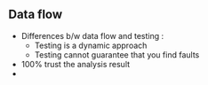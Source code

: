 ## Data flow
-  Differences b/w data flow and testing :
	-  Testing is a dynamic approach 
	-  Testing cannot guarantee that you find faults 
- 100% trust the analysis result
- 